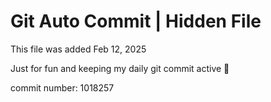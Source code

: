 # Git Auto Commit | Hidden File

This file was added Feb 12, 2025

Just for fun and keeping my daily git commit active 🤪

commit number: 1018257
